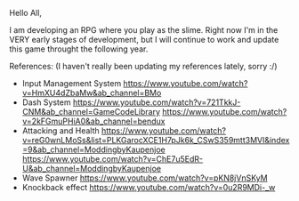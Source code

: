 Hello All,

I am developing an RPG where you play as the slime. Right now I'm in the VERY early stages of development, but I will continue to work and update this game throught the following year.


References:
(I haven't really been updating my references lately, sorry :/)
- Input Management System
  https://www.youtube.com/watch?v=HmXU4dZbaMw&ab_channel=BMo
- Dash System
  https://www.youtube.com/watch?v=721TkkJ-CNM&ab_channel=GameCodeLibrary
  https://www.youtube.com/watch?v=2kFGmuPHiA0&ab_channel=bendux
- Attacking and Health
  https://www.youtube.com/watch?v=reG0wnLMoSs&list=PLKGarocXCE1H7pJk6k_CSwS359mtt3MVI&index=9&ab_channel=ModdingbyKaupenjoe
  https://www.youtube.com/watch?v=ChE7u5EdR-U&ab_channel=ModdingbyKaupenjoe
- Wave Spawner
  https://www.youtube.com/watch?v=pKN8jVnSKyM
- Knockback effect
  https://www.youtube.com/watch?v=0u2R9MDi-_w
